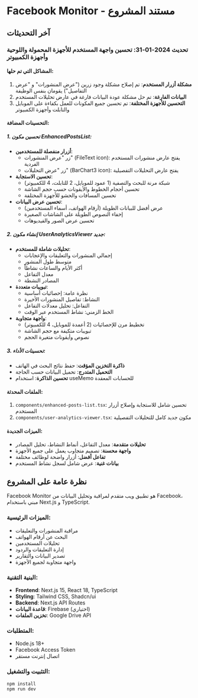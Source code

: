 # Facebook Monitor - مستند المشروع

## آخر التحديثات

### تحديث 2024-01-31: تحسين واجهة المستخدم للأجهزة المحمولة واللوحية وأجهزة الكمبيوتر

#### المشاكل التي تم حلها:
1. **مشكلة أزرار المستخدم**: تم إصلاح مشكلة وجود زرين ("عرض المنشورات" و "عرض التفاصيل") يقومان بنفس الوظيفة
2. **البيانات الفارغة**: تم حل مشكلة عودة البيانات فارغة في عارض تحليلات المستخدم
3. **التحسين للأجهزة المختلفة**: تم تحسين جميع المكونات للعمل بكفاءة على الموبايل والتابلت وأجهزة الكمبيوتر

#### التحسينات المضافة:

##### 1. تحسين مكون EnhancedPostsList:
- **أزرار منفصلة للمستخدمين**:
  - زر "عرض المنشورات" (FileText icon): يفتح عارض منشورات المستخدم الفردية
  - زر "عرض التحليلات" (BarChart3 icon): يفتح عارض التحليلات التفصيلية
- **تحسين الاستجابة**:
  - شبكة مرنة للبحث والتصفية (1 عمود للموبايل، 2 للتابلت، 4 للكمبيوتر)
  - تحسين أحجام الخطوط والأيقونات حسب حجم الشاشة
  - تحسين المسافات والحشو للأجهزة المختلفة
- **تحسين عرض البيانات**:
  - عرض أفضل للبيانات الطويلة (أرقام الهواتف، أسماء المستخدمين)
  - إخفاء النصوص الطويلة على الشاشات الصغيرة
  - تحسين عرض الصور والفيديوهات

##### 2. إنشاء مكون UserAnalyticsViewer جديد:
- **تحليلات شاملة للمستخدم**:
  - إجمالي المنشورات والتعليقات والإعجابات
  - متوسط طول المنشور
  - أكثر الأيام والساعات نشاطاً
  - معدل التفاعل
  - المصادر النشطة
- **تبويبات متعددة**:
  - نظرة عامة: إحصائيات أساسية
  - النشاط: تفاصيل المنشورات الأخيرة
  - التفاعل: تحليل معدلات التفاعل
  - الخط الزمني: نشاط المستخدم عبر الوقت
- **واجهة متجاوبة**:
  - تخطيط مرن للإحصائيات (2 أعمدة للموبايل، 4 للكمبيوتر)
  - تبويبات متكيفة مع حجم الشاشة
  - نصوص وأيقونات متغيرة الحجم

##### 3. تحسينات الأداء:
- **ذاكرة التخزين المؤقت**: حفظ نتائج البحث في الهاتف
- **التحميل المتدرج**: تحميل البيانات حسب الحاجة
- **تحسين الذاكرة**: استخدام useMemo للحسابات المعقدة

#### الملفات المحدثة:
1. `components/enhanced-posts-list.tsx`: تحسين شامل للاستجابة وإصلاح أزرار المستخدم
2. `components/user-analytics-viewer.tsx`: مكون جديد كامل للتحليلات التفصيلية

#### الميزات الجديدة:
- **تحليلات متقدمة**: معدل التفاعل، أنماط النشاط، تحليل المصادر
- **واجهة محسنة**: تصميم متجاوب يعمل على جميع الأجهزة
- **تفاعل أفضل**: أزرار واضحة لوظائف مختلفة
- **بيانات غنية**: عرض شامل لسجل نشاط المستخدم

## نظرة عامة على المشروع

Facebook Monitor هو تطبيق ويب متقدم لمراقبة وتحليل البيانات من Facebook، مبني باستخدام Next.js و TypeScript.

### الميزات الرئيسية:
- مراقبة المنشورات والتعليقات
- البحث عن أرقام الهواتف
- تحليلات المستخدمين
- إدارة التعليقات والردود
- تصدير البيانات والتقارير
- واجهة متجاوبة لجميع الأجهزة

### البنية التقنية:
- **Frontend**: Next.js 15, React 18, TypeScript
- **Styling**: Tailwind CSS, Shadcn/ui
- **Backend**: Next.js API Routes
- **قاعدة البيانات**: Firebase (اختياري)
- **تخزين الملفات**: Google Drive API

### المتطلبات:
- Node.js 18+
- Facebook Access Token
- اتصال إنترنت مستقر

### التثبيت والتشغيل:
```bash
npm install
npm run dev